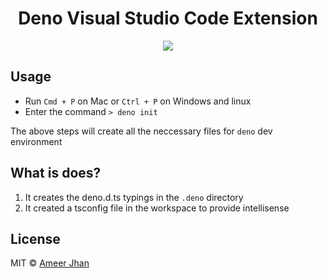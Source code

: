 <h1 align="center">Deno Visual Studio Code Extension</h1>

<p align="center"><img src="https://i.imgur.com/bn4rXpl.gif"/></p>

## Usage

- Run `Cmd + P` on Mac or `Ctrl + P` on Windows and linux
- Enter the command `> deno init`

The above steps will create all the neccessary files for `deno` dev environment

## What is does?

1. It creates the deno.d.ts typings in the `.deno` directory
2. It created a tsconfig file in the workspace to provide intellisense

## License

MIT © [Ameer Jhan](https://github.com/ameerthehacker)
